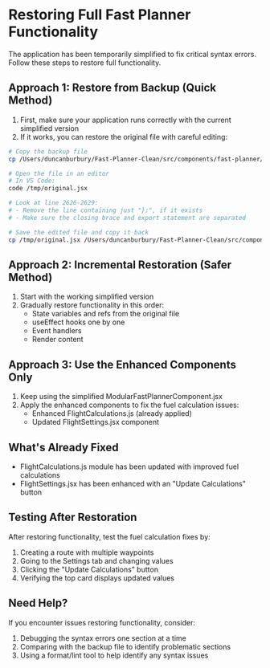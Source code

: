 # Restoring Full Fast Planner Functionality

The application has been temporarily simplified to fix critical syntax errors. Follow these steps to restore full functionality.

## Approach 1: Restore from Backup (Quick Method)

1. First, make sure your application runs correctly with the current simplified version
2. If it works, you can restore the original file with careful editing:

```bash
# Copy the backup file
cp /Users/duncanburbury/Fast-Planner-Clean/src/components/fast-planner/ModularFastPlannerComponent.jsx.bak /tmp/original.jsx

# Open the file in an editor
# In VS Code:
code /tmp/original.jsx

# Look at line 2626-2629:
# - Remove the line containing just "};", if it exists
# - Make sure the closing brace and export statement are separated

# Save the edited file and copy it back
cp /tmp/original.jsx /Users/duncanburbury/Fast-Planner-Clean/src/components/fast-planner/ModularFastPlannerComponent.jsx
```

## Approach 2: Incremental Restoration (Safer Method)

1. Start with the working simplified version
2. Gradually restore functionality in this order:
   - State variables and refs from the original file
   - useEffect hooks one by one
   - Event handlers
   - Render content

## Approach 3: Use the Enhanced Components Only

1. Keep using the simplified ModularFastPlannerComponent.jsx
2. Apply the enhanced components to fix the fuel calculation issues:
   - Enhanced FlightCalculations.js (already applied)
   - Updated FlightSettings.jsx component

## What's Already Fixed

- FlightCalculations.js module has been updated with improved fuel calculations
- FlightSettings.jsx has been enhanced with an "Update Calculations" button

## Testing After Restoration

After restoring functionality, test the fuel calculation fixes by:

1. Creating a route with multiple waypoints
2. Going to the Settings tab and changing values
3. Clicking the "Update Calculations" button
4. Verifying the top card displays updated values

## Need Help?

If you encounter issues restoring functionality, consider:

1. Debugging the syntax errors one section at a time
2. Comparing with the backup file to identify problematic sections
3. Using a format/lint tool to help identify any syntax issues
